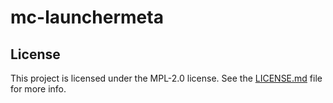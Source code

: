 # mc-launchermeta

<!-- cargo-rdme -->

## License

This project is licensed under the MPL-2.0 license. See the [LICENSE.md](./LICENSE.md) file for
more info.
